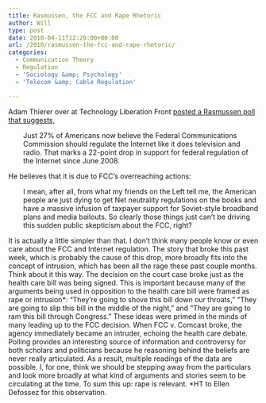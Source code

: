 ```yaml
---
title: Rasmussen, the FCC and Rape Rhetoric
author: Will
type: post
date: 2010-04-11T12:29:00+00:00
url: /2010/rasmussen-the-fcc-and-rape-rhetoric/
categories:
  - Communication Theory
  - Regulation
  - 'Sociology &amp; Psychology'
  - 'Telecom &amp; Cable Regulation'

---
```

Adam Thierer over at Technology Liberation Front [posted a Rasmussen poll that suggests,][1]

<p style="padding-left: 30px;">
  Just 27% of Americans now believe the Federal Communications Commission should regulate the Internet like it does television and radio. That marks a 22-point drop in support for federal regulation of the Internet since June 2008.
</p>

He believes that it is due to FCC&#8217;s overreaching actions:

<p style="padding-left: 30px;">
  I mean, after all, from what my friends on the Left tell me, the American people are just dying to get Net neutrality regulations on the books and have a massive infusion of taxpayer support for Soviet-style broadband plans and media bailouts. So clearly those things just can’t be driving this sudden public skepticism about the FCC, right?
</p>

It is actually a little simpler than that. I don&#8217;t think many people know or even care about the FCC and Internet regulation. The story that broke this past week, which is probably the cause of this drop, more broadly fits into the concept of intrusion, which has been all the rage these past couple months. Think about it this way. The decision on the court case broke just as the health care bill was being signed. This is important because many of the arguments being used in opposition to the health care bill were framed as rape or intrusion\*: &#8220;They&#8217;re going to shove this bill down our throats,&#8221; &#8220;They are going to slip this bill in the middle of the night,&#8221; and &#8220;They are going to ram this bill through Congress.&#8221; These ideas were primed in the minds of many leading up to the FCC decision. When FCC v. Comcast broke, the agency immediately became an intruder, echoing the health care debate. Polling provides an interesting source of information and controversy for both scholars and politicians because he reasoning behind the beliefs are never really articulated. As a result, multiple readings of the data are possible. I, for one, think we should be stepping away from the particulars and look more broadly at what kind of arguments and stories seem to be circulating at the time. To sum this up: rape is relevant. \*HT to Ellen Defossez for this observation.

 [1]: http://techliberation.com/2010/04/09/what-accounts-for-sudden-public-opposition-to-internet-regulation/?utm_source=feedburner&utm_medium=feed&utm_campaign=Feed%3A+techliberation+%28Technology+Liberation+Front%29&utm_content=Google+Reader